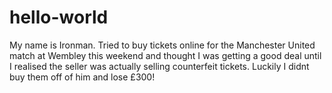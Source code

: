 # hello-world

My name is Ironman. Tried to buy tickets online for the Manchester United match at Wembley this weekend and thought I was getting a good deal until I realised the seller was actually selling counterfeit tickets. Luckily I didnt buy them off of him and lose £300!


